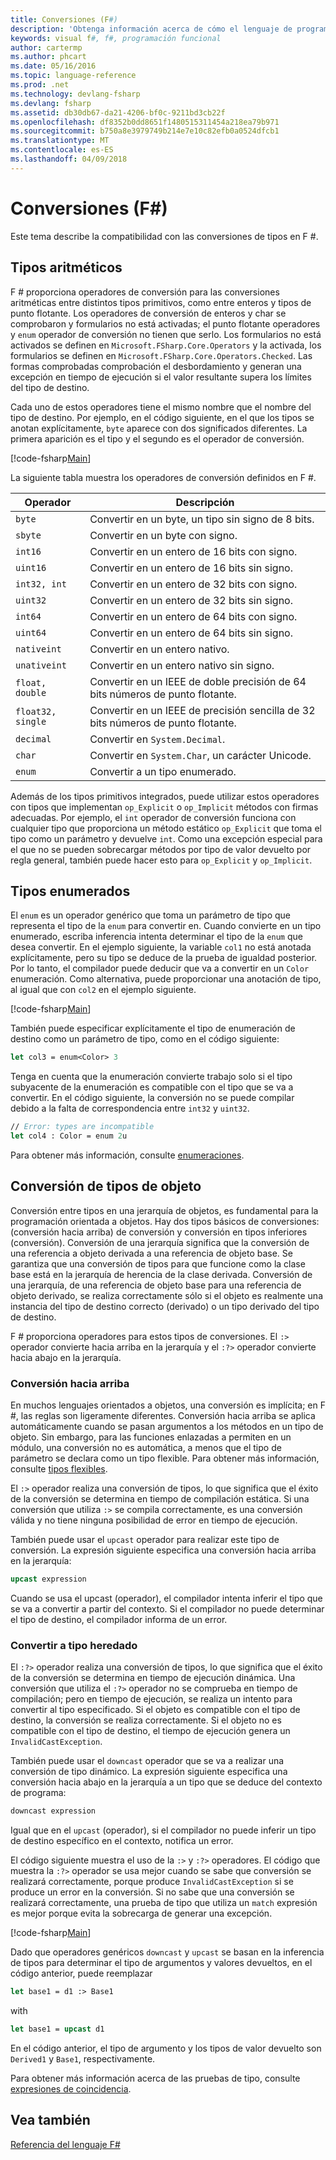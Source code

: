 ```yaml
---
title: Conversiones (F#)
description: 'Obtenga información acerca de cómo el lenguaje de programación de F # proporciona operadores de conversión para las conversiones aritméticas entre distintos tipos primitivos.'
keywords: visual f#, f#, programación funcional
author: cartermp
ms.author: phcart
ms.date: 05/16/2016
ms.topic: language-reference
ms.prod: .net
ms.technology: devlang-fsharp
ms.devlang: fsharp
ms.assetid: db30db67-da21-4206-bf0c-9211bd3cb22f
ms.openlocfilehash: df8352b0dd8651f1480515311454a218ea79b971
ms.sourcegitcommit: b750a8e3979749b214e7e10c82efb0a0524dfcb1
ms.translationtype: MT
ms.contentlocale: es-ES
ms.lasthandoff: 04/09/2018
---
```

# <a name="casting-and-conversions-f"></a>Conversiones (F#)

Este tema describe la compatibilidad con las conversiones de tipos en F #.

## <a name="arithmetic-types"></a>Tipos aritméticos
F # proporciona operadores de conversión para las conversiones aritméticas entre distintos tipos primitivos, como entre enteros y tipos de punto flotante. Los operadores de conversión de enteros y char se comprobaron y formularios no está activadas; el punto flotante operadores y `enum` operador de conversión no tienen que serlo. Los formularios no está activados se definen en `Microsoft.FSharp.Core.Operators` y la activada, los formularios se definen en `Microsoft.FSharp.Core.Operators.Checked`. Las formas comprobadas comprobación el desbordamiento y generan una excepción en tiempo de ejecución si el valor resultante supera los límites del tipo de destino.

Cada uno de estos operadores tiene el mismo nombre que el nombre del tipo de destino. Por ejemplo, en el código siguiente, en el que los tipos se anotan explícitamente, `byte` aparece con dos significados diferentes. La primera aparición es el tipo y el segundo es el operador de conversión.

[!code-fsharp[Main](../../../samples/snippets/fsharp/lang-ref-2/snippet4401.fs)]

La siguiente tabla muestra los operadores de conversión definidos en F #.

|Operador|Descripción|
|--------|-----------|
|`byte`|Convertir en un byte, un tipo sin signo de 8 bits.|
|`sbyte`|Convertir en un byte con signo.|
|`int16`|Convertir en un entero de 16 bits con signo.|
|`uint16`|Convertir en un entero de 16 bits sin signo.|
|`int32, int`|Convertir en un entero de 32 bits con signo.|
|`uint32`|Convertir en un entero de 32 bits sin signo.|
|`int64`|Convertir en un entero de 64 bits con signo.|
|`uint64`|Convertir en un entero de 64 bits sin signo.|
|`nativeint`|Convertir en un entero nativo.|
|`unativeint`|Convertir en un entero nativo sin signo.|
|`float, double`|Convertir en un IEEE de doble precisión de 64 bits números de punto flotante.|
|`float32, single`|Convertir en un IEEE de precisión sencilla de 32 bits números de punto flotante.|
|`decimal`|Convertir en `System.Decimal`.|
|`char`|Convertir en `System.Char`, un carácter Unicode.|
|`enum`|Convertir a un tipo enumerado.|
Además de los tipos primitivos integrados, puede utilizar estos operadores con tipos que implementan `op_Explicit` o `op_Implicit` métodos con firmas adecuadas. Por ejemplo, el `int` operador de conversión funciona con cualquier tipo que proporciona un método estático `op_Explicit` que toma el tipo como un parámetro y devuelve `int`. Como una excepción especial para el que no se pueden sobrecargar métodos por tipo de valor devuelto por regla general, también puede hacer esto para `op_Explicit` y `op_Implicit`.

## <a name="enumerated-types"></a>Tipos enumerados
El `enum` es un operador genérico que toma un parámetro de tipo que representa el tipo de la `enum` para convertir en. Cuando convierte en un tipo enumerado, escriba inferencia intenta determinar el tipo de la `enum` que desea convertir. En el ejemplo siguiente, la variable `col1` no está anotada explícitamente, pero su tipo se deduce de la prueba de igualdad posterior. Por lo tanto, el compilador puede deducir que va a convertir en un `Color` enumeración. Como alternativa, puede proporcionar una anotación de tipo, al igual que con `col2` en el ejemplo siguiente.

[!code-fsharp[Main](../../../samples/snippets/fsharp/lang-ref-2/snippet4402.fs)]
    
También puede especificar explícitamente el tipo de enumeración de destino como un parámetro de tipo, como en el código siguiente:

```fsharp
let col3 = enum<Color> 3
```

Tenga en cuenta que la enumeración convierte trabajo solo si el tipo subyacente de la enumeración es compatible con el tipo que se va a convertir. En el código siguiente, la conversión no se puede compilar debido a la falta de correspondencia entre `int32` y `uint32`.

```fsharp
// Error: types are incompatible
let col4 : Color = enum 2u
```

Para obtener más información, consulte [enumeraciones](enumerations.md).

## <a name="casting-object-types"></a>Conversión de tipos de objeto
Conversión entre tipos en una jerarquía de objetos, es fundamental para la programación orientada a objetos. Hay dos tipos básicos de conversiones: (conversión hacia arriba) de conversión y conversión en tipos inferiores (conversión). Conversión de una jerarquía significa que la conversión de una referencia a objeto derivada a una referencia de objeto base. Se garantiza que una conversión de tipos para que funcione como la clase base está en la jerarquía de herencia de la clase derivada. Conversión de una jerarquía, de una referencia de objeto base para una referencia de objeto derivado, se realiza correctamente sólo si el objeto es realmente una instancia del tipo de destino correcto (derivado) o un tipo derivado del tipo de destino.

F # proporciona operadores para estos tipos de conversiones. El `:>` operador convierte hacia arriba en la jerarquía y el `:?>` operador convierte hacia abajo en la jerarquía.

### <a name="upcasting"></a>Conversión hacia arriba
En muchos lenguajes orientados a objetos, una conversión es implícita; en F #, las reglas son ligeramente diferentes. Conversión hacia arriba se aplica automáticamente cuando se pasan argumentos a los métodos en un tipo de objeto. Sin embargo, para las funciones enlazadas a permiten en un módulo, una conversión no es automática, a menos que el tipo de parámetro se declara como un tipo flexible. Para obtener más información, consulte [tipos flexibles](flexible-Types.md).

El `:>` operador realiza una conversión de tipos, lo que significa que el éxito de la conversión se determina en tiempo de compilación estática. Si una conversión que utiliza `:>` se compila correctamente, es una conversión válida y no tiene ninguna posibilidad de error en tiempo de ejecución.

También puede usar el `upcast` operador para realizar este tipo de conversión. La expresión siguiente especifica una conversión hacia arriba en la jerarquía:

```fsharp
upcast expression
```

Cuando se usa el upcast (operador), el compilador intenta inferir el tipo que se va a convertir a partir del contexto. Si el compilador no puede determinar el tipo de destino, el compilador informa de un error.

### <a name="downcasting"></a>Convertir a tipo heredado
El `:?>` operador realiza una conversión de tipos, lo que significa que el éxito de la conversión se determina en tiempo de ejecución dinámica. Una conversión que utiliza el `:?>` operador no se comprueba en tiempo de compilación; pero en tiempo de ejecución, se realiza un intento para convertir al tipo especificado. Si el objeto es compatible con el tipo de destino, la conversión se realiza correctamente. Si el objeto no es compatible con el tipo de destino, el tiempo de ejecución genera un `InvalidCastException`.

También puede usar el `downcast` operador que se va a realizar una conversión de tipo dinámico. La expresión siguiente especifica una conversión hacia abajo en la jerarquía a un tipo que se deduce del contexto de programa:

```fsharp
downcast expression
```

Igual que en el `upcast` (operador), si el compilador no puede inferir un tipo de destino específico en el contexto, notifica un error.

El código siguiente muestra el uso de la `:>` y `:?>` operadores. El código que muestra la `:?>` operador se usa mejor cuando se sabe que conversión se realizará correctamente, porque produce `InvalidCastException` si se produce un error en la conversión. Si no sabe que una conversión se realizará correctamente, una prueba de tipo que utiliza un `match` expresión es mejor porque evita la sobrecarga de generar una excepción.

[!code-fsharp[Main](../../../samples/snippets/fsharp/lang-ref-2/snippet4403.fs)]

Dado que operadores genéricos `downcast` y `upcast` se basan en la inferencia de tipos para determinar el tipo de argumentos y valores devueltos, en el código anterior, puede reemplazar

```fsharp
let base1 = d1 :> Base1
```

with

```fsharp
let base1 = upcast d1
```

En el código anterior, el tipo de argumento y los tipos de valor devuelto son `Derived1` y `Base1`, respectivamente.

Para obtener más información acerca de las pruebas de tipo, consulte [expresiones de coincidencia](match-Expressions.md).

## <a name="see-also"></a>Vea también
[Referencia del lenguaje F#](index.md)
